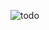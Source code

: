 ![todo](https://github.com/Pushpendra2601/to-do_list-/assets/97514846/d2631f35-9707-4117-9712-359c47675368)
